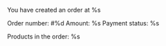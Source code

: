 You have created an order at %s

Order number: #%d
Amount: %s
Payment status: %s

Products in the order:
%s
